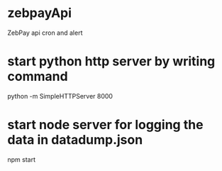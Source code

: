 # zebpayApi
ZebPay api cron and alert


# start python http server by writing command
python -m SimpleHTTPServer 8000


# start node server for logging the data in datadump.json
npm start